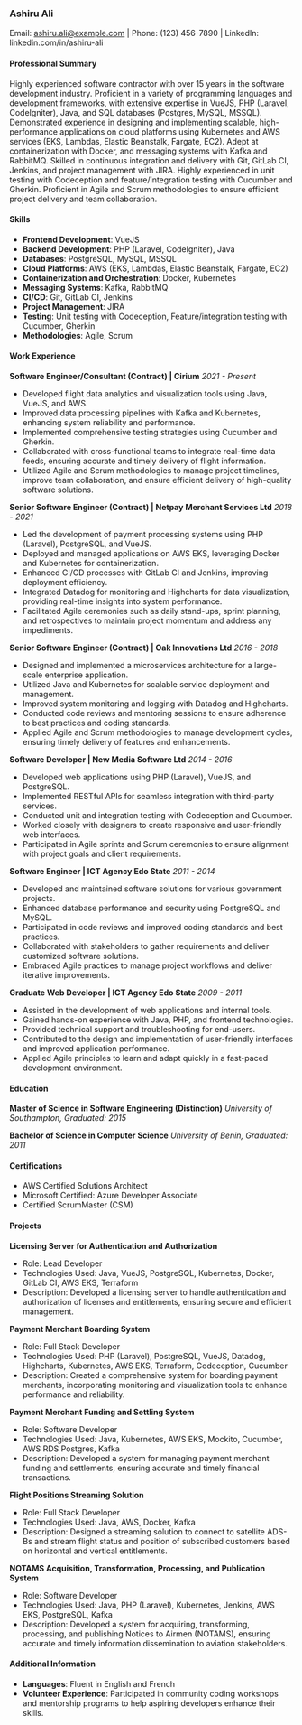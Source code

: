 ### Ashiru Ali
Email: ashiru.ali@example.com | Phone: (123) 456-7890 | LinkedIn: linkedin.com/in/ashiru-ali

#### Professional Summary
Highly experienced software contractor with over 15 years in the software development industry. Proficient in a variety of programming languages and development frameworks, with extensive expertise in VueJS, PHP (Laravel, CodeIgniter), Java, and SQL databases (Postgres, MySQL, MSSQL). Demonstrated experience in designing and implementing scalable, high-performance applications on cloud platforms using Kubernetes and AWS services (EKS, Lambdas, Elastic Beanstalk, Fargate, EC2). Adept at containerization with Docker, and messaging systems with Kafka and RabbitMQ. Skilled in continuous integration and delivery with Git, GitLab CI, Jenkins, and project management with JIRA. Highly experienced in unit testing with Codeception and feature/integration testing with Cucumber and Gherkin. Proficient in Agile and Scrum methodologies to ensure efficient project delivery and team collaboration.

#### Skills
- **Frontend Development**: VueJS
- **Backend Development**: PHP (Laravel, CodeIgniter), Java
- **Databases**: PostgreSQL, MySQL, MSSQL
- **Cloud Platforms**: AWS (EKS, Lambdas, Elastic Beanstalk, Fargate, EC2)
- **Containerization and Orchestration**: Docker, Kubernetes
- **Messaging Systems**: Kafka, RabbitMQ
- **CI/CD**: Git, GitLab CI, Jenkins
- **Project Management**: JIRA
- **Testing**: Unit testing with Codeception, Feature/integration testing with Cucumber, Gherkin
- **Methodologies**: Agile, Scrum

#### Work Experience

**Software Engineer/Consultant (Contract) | Cirium**
*2021 - Present*
- Developed flight data analytics and visualization tools using Java, VueJS, and AWS.
- Improved data processing pipelines with Kafka and Kubernetes, enhancing system reliability and performance.
- Implemented comprehensive testing strategies using Cucumber and Gherkin.
- Collaborated with cross-functional teams to integrate real-time data feeds, ensuring accurate and timely delivery of flight information.
- Utilized Agile and Scrum methodologies to manage project timelines, improve team collaboration, and ensure efficient delivery of high-quality software solutions.

**Senior Software Engineer (Contract) | Netpay Merchant Services Ltd**
*2018 - 2021*
- Led the development of payment processing systems using PHP (Laravel), PostgreSQL, and VueJS.
- Deployed and managed applications on AWS EKS, leveraging Docker and Kubernetes for containerization.
- Enhanced CI/CD processes with GitLab CI and Jenkins, improving deployment efficiency.
- Integrated Datadog for monitoring and Highcharts for data visualization, providing real-time insights into system performance.
- Facilitated Agile ceremonies such as daily stand-ups, sprint planning, and retrospectives to maintain project momentum and address any impediments.

**Senior Software Engineer (Contract) | Oak Innovations Ltd**
*2016 - 2018*
- Designed and implemented a microservices architecture for a large-scale enterprise application.
- Utilized Java and Kubernetes for scalable service deployment and management.
- Improved system monitoring and logging with Datadog and Highcharts.
- Conducted code reviews and mentoring sessions to ensure adherence to best practices and coding standards.
- Applied Agile and Scrum methodologies to manage development cycles, ensuring timely delivery of features and enhancements.

**Software Developer | New Media Software Ltd**
*2014 - 2016*
- Developed web applications using PHP (Laravel), VueJS, and PostgreSQL.
- Implemented RESTful APIs for seamless integration with third-party services.
- Conducted unit and integration testing with Codeception and Cucumber.
- Worked closely with designers to create responsive and user-friendly web interfaces.
- Participated in Agile sprints and Scrum ceremonies to ensure alignment with project goals and client requirements.

**Software Engineer | ICT Agency Edo State**
*2011 - 2014*
- Developed and maintained software solutions for various government projects.
- Enhanced database performance and security using PostgreSQL and MySQL.
- Participated in code reviews and improved coding standards and best practices.
- Collaborated with stakeholders to gather requirements and deliver customized software solutions.
- Embraced Agile practices to manage project workflows and deliver iterative improvements.

**Graduate Web Developer | ICT Agency Edo State**
*2009 - 2011*
- Assisted in the development of web applications and internal tools.
- Gained hands-on experience with Java, PHP, and frontend technologies.
- Provided technical support and troubleshooting for end-users.
- Contributed to the design and implementation of user-friendly interfaces and improved application performance.
- Applied Agile principles to learn and adapt quickly in a fast-paced development environment.

#### Education

**Master of Science in Software Engineering (Distinction)**
*University of Southampton, Graduated: 2015*

**Bachelor of Science in Computer Science**
*University of Benin, Graduated: 2011*

#### Certifications
- AWS Certified Solutions Architect
- Microsoft Certified: Azure Developer Associate
- Certified ScrumMaster (CSM)

#### Projects

**Licensing Server for Authentication and Authorization**
- Role: Lead Developer
- Technologies Used: Java, VueJS, PostgreSQL, Kubernetes, Docker, GitLab CI, AWS EKS, Terraform
- Description: Developed a licensing server to handle authentication and authorization of licenses and entitlements, ensuring secure and efficient management.

**Payment Merchant Boarding System**
- Role: Full Stack Developer
- Technologies Used: PHP (Laravel), PostgreSQL, VueJS, Datadog, Highcharts, Kubernetes, AWS EKS, Terraform, Codeception, Cucumber
- Description: Created a comprehensive system for boarding payment merchants, incorporating monitoring and visualization tools to enhance performance and reliability.

**Payment Merchant Funding and Settling System**
- Role: Software Developer
- Technologies Used: Java, Kubernetes, AWS EKS, Mockito, Cucumber, AWS RDS Postgres, Kafka
- Description: Developed a system for managing payment merchant funding and settlements, ensuring accurate and timely financial transactions.

**Flight Positions Streaming Solution**
- Role: Full Stack Developer
- Technologies Used: Java, AWS, Docker, Kafka
- Description: Designed a streaming solution to connect to satellite ADS-Bs and stream flight status and position of subscribed customers based on horizontal and vertical entitlements.

**NOTAMS Acquisition, Transformation, Processing, and Publication System**
- Role: Software Developer
- Technologies Used: Java, PHP (Laravel), Kubernetes, Jenkins, AWS EKS, PostgreSQL, Kafka
- Description: Developed a system for acquiring, transforming, processing, and publishing Notices to Airmen (NOTAMS), ensuring accurate and timely information dissemination to aviation stakeholders.

#### Additional Information
- **Languages**: Fluent in English and French
- **Volunteer Experience**: Participated in community coding workshops and mentorship programs to help aspiring developers enhance their skills.

